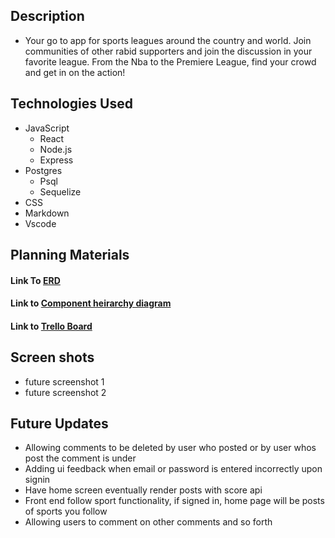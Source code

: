 ## Description 
- Your go to app for sports leagues around the country and world.  Join communities of other rabid supporters and join the discussion in your favorite league.  From the Nba to the Premiere League, find your crowd and get in on the action! 

## Technologies Used
* JavaScript
    * React
    * Node.js
    * Express
* Postgres
    * Psql
    * Sequelize
* CSS
* Markdown
* Vscode


## Planning Materials

#### Link To [ERD](https://lucid.app/lucidchart/9aa70864-b63b-45de-bd3c-db2180c68e6f/edit?view_items=G.BNN8~fZq1u&invitationId=inv_e7e87ba1-7547-4844-a53b-1f764b23f1d3)  

#### Link to [Component heirarchy diagram](https://lucid.app/lucidspark/63562bb6-07b6-409b-bf68-e80b49994148/edit?viewport_loc=-2388%2C-1591%2C6202%2C3952%2C0_0&invitationId=inv_db8451e1-6955-4a5d-a60a-174c7561a5e5)

#### Link to [Trello Board](https://trello.com/b/pS7EDJXe/sports-sphere)


## Screen shots
- future screenshot 1
- future screenshot 2

## Future Updates
* Allowing comments to be deleted by user who posted or by user whos post the comment is under
* Adding ui feedback when email or password is entered incorrectly upon signin
* Have home screen eventually render posts with score api
* Front end follow sport functionality, if signed in, home page will be posts of sports you follow
* Allowing users to comment on other comments and so forth
